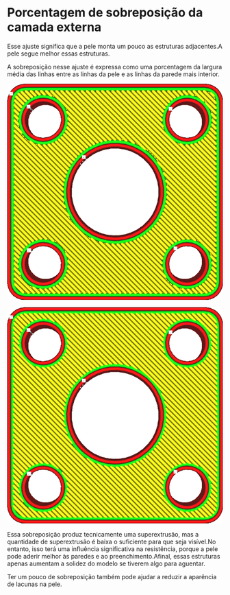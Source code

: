 Porcentagem de sobreposição da camada externa
====
Esse ajuste significa que a pele monta um pouco as estruturas adjacentes.A pele segue melhor essas estruturas.

A sobreposição nesse ajuste é expressa como uma porcentagem da largura média das linhas entre as linhas da pele e as linhas da parede mais interior.

![Sem sobreposição](../../../articles/images/skin_overlap_none.png)

![Alguns sobreposições](../../../articles/images/skin_overlap_20.png)

Essa sobreposição produz tecnicamente uma superextrusão, mas a quantidade de superextrusão é baixa o suficiente para que seja visível.No entanto, isso terá uma influência significativa na resistência, porque a pele pode aderir melhor às paredes e ao preenchimento.Afinal, essas estruturas apenas aumentam a solidez do modelo se tiverem algo para aguentar.

Ter um pouco de sobreposição também pode ajudar a reduzir a aparência de lacunas na pele.